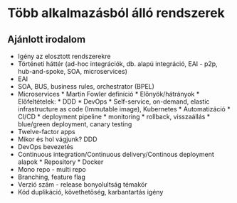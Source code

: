 # Több alkalmazásból álló rendszerek

## Ajánlott irodalom

* Igény az elosztott rendszerekre
* Történeti háttér (ad-hoc integrációk, db. alapú integráció, EAI - p2p, hub-and-spoke, SOA, microservices)
* EAI
* SOA, BUS, business rules, orchestrator (BPEL)
* Microservices
		* Martin Fowler definíció
		* Előnyök/hátrányok
		* Előfeltételek:
				* DDD
				* DevOps
				* Self-service, on-demand, elastic infrastructure as code (Immutable image), Kubernetes
				* Automatizáció
				* CI/CD
				* deployment pipeline
				* monitoring
				* rollback, visszaállás
				* blue/green deployment, canary testing
* Twelve-factor apps
* Mikor és hol vágjunk? DDD
* DevOps bevezetés
* Continuous integration/Continuous delivery/Continous deployment alapok
		* Repository
		* Docker
* Mono repo - multi repo
* Branching, feature flag
* Verzió szám - release bonyolultság témakör
* Kód duplikáció, követhetőség, karbantartás igény
